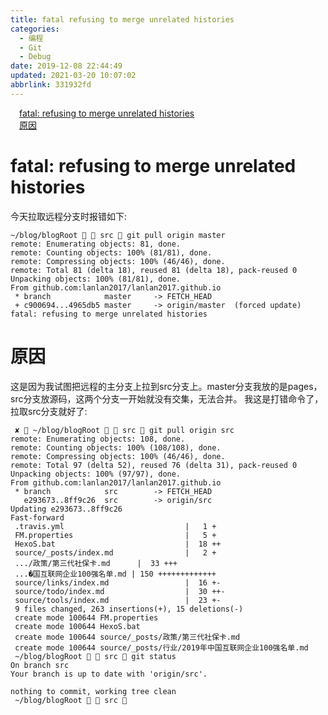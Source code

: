 ```yaml
---
title: fatal refusing to merge unrelated histories
categories: 
  - 编程
  - Git
  - Debug
date: 2019-12-08 22:44:49
updated: 2021-03-20 10:07:02
abbrlink: 331932fd
---
```

<div id='my_toc'><a href="/blog/331932fd/#fatal-refusing-to-merge-unrelated-histories" class="header_1">fatal: refusing to merge unrelated histories</a>&nbsp;<br><a href="/blog/331932fd/#原因" class="header_1">原因</a>&nbsp;<br></div>
<style>.header_1{margin-left: 1em;}.header_2{margin-left: 2em;}.header_3{margin-left: 3em;}.header_4{margin-left: 4em;}.header_5{margin-left: 5em;}.header_6{margin-left: 6em;}</style>
<!--more-->
<script>if (navigator.platform.search('arm')==-1){document.getElementById('my_toc').style.display = 'none';}var e,p = document.getElementsByTagName('p');while (p.length>0) {e = p[0];e.parentElement.removeChild(e);}</script>

<!--end-->
# fatal: refusing to merge unrelated histories
今天拉取远程分支时报错如下:
```shell
~/blog/blogRoot   src  git pull origin master
remote: Enumerating objects: 81, done.
remote: Counting objects: 100% (81/81), done.
remote: Compressing objects: 100% (46/46), done.
remote: Total 81 (delta 18), reused 81 (delta 18), pack-reused 0
Unpacking objects: 100% (81/81), done.
From github.com:lanlan2017/lanlan2017.github.io
 * branch            master     -> FETCH_HEAD
 + c900694...4965db5 master     -> origin/master  (forced update)
fatal: refusing to merge unrelated histories
```

# 原因
这是因为我试图把远程的主分支上拉到src分支上。master分支我放的是pages，src分支放源码，这两个分支一开始就没有交集，无法合并。
我这是打错命令了，拉取src分支就好了:
```shell
 ✘  ~/blog/blogRoot   src  git pull origin src
remote: Enumerating objects: 108, done.
remote: Counting objects: 100% (108/108), done.
remote: Compressing objects: 100% (46/46), done.
remote: Total 97 (delta 52), reused 76 (delta 31), pack-reused 0
Unpacking objects: 100% (97/97), done.
From github.com:lanlan2017/lanlan2017.github.io
 * branch            src        -> FETCH_HEAD
   e293673..8ff9c26  src        -> origin/src
Updating e293673..8ff9c26
Fast-forward
 .travis.yml                           |   1 +
 FM.properties                         |   5 +
 HexoS.bat                             |  18 ++
 source/_posts/index.md                |   2 +
 .../政策/第三代社保卡.md      |  33 +++
 ...�国互联网企业100强名单.md | 150 +++++++++++++
 source/links/index.md                 |  16 +-
 source/todo/index.md                  |  30 ++-
 source/tools/index.md                 |  23 +-
 9 files changed, 263 insertions(+), 15 deletions(-)
 create mode 100644 FM.properties
 create mode 100644 HexoS.bat
 create mode 100644 source/_posts/政策/第三代社保卡.md
 create mode 100644 source/_posts/行业/2019年中国互联网企业100强名单.md
 ~/blog/blogRoot   src  git status
On branch src
Your branch is up to date with 'origin/src'.

nothing to commit, working tree clean
 ~/blog/blogRoot   src 
```
